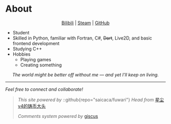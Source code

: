 <!-- # About
This is the demo site for [Fuwari](https://github.com/saicaca/fuwari).

::github{repo="saicaca/fuwari"}

> ### Sources of images used in this site
> - [Unsplash](https://unsplash.com/)
> - [星と少女](https://www.pixiv.net/artworks/108916539) by [Stella](https://www.pixiv.net/users/93273965)
> - [Rabbit - v1.4 Showcase](https://civitai.com/posts/586908) by [Rabbit_YourMajesty](https://civitai.com/user/Rabbit_YourMajesty) -->


# About

<div align="center">

<!-- <img src="https://visitor-badge.laobi.icu/badge?page_id=Pfolg.Pfolg" /> -->

[Bilibili](https://space.bilibili.com/515553532) | [Steam](https://steamcommunity.com/profiles/76561199677607305/) | [GitHub](https://github.com/Pfolg)

</div>

- Student
- Skilled in Python, familiar with Fortran, C#, ~~Dart~~, Live2D, and basic frontend development
- Studying C++
- Hobbies
  - Playing games
  - Creating something 

<div align="center">

_The world might be better off without me — and yet I'll keep on living._

</div>

---
_Feel free to connect and collaborate!_

> _This site powered by_ 
> ::github{repo="saicaca/fuwari"}
> _Head from_ [星尘v4的铸币大头](https://www.pixiv.net/artworks/120181037)
> 
> _Comments system powered by_ [giscus](https://giscus.app/zh-CN)

